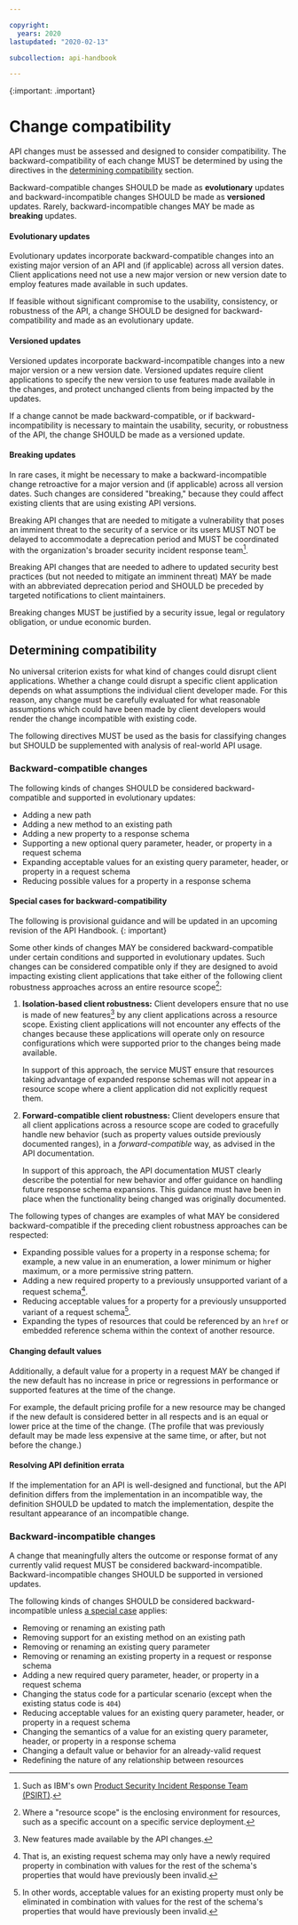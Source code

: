 ```yaml
---

copyright:
  years: 2020
lastupdated: "2020-02-13"

subcollection: api-handbook

---
```


{:important: .important}

# Change compatibility

API changes must be assessed and designed to consider compatibility. The backward-compatibility of
each change MUST be determined by using the directives in the [determining
compatibility](#determining-compatibility) section.

Backward-compatible changes SHOULD be made as **evolutionary** updates and backward-incompatible
changes SHOULD be made as **versioned** updates. Rarely, backward-incompatible changes MAY be made
as **breaking** updates.

#### Evolutionary updates

Evolutionary updates incorporate backward-compatible changes into an existing major version of an
API and (if applicable) across all version dates. Client applications need not use a new major
version or new version date to employ features made available in such updates.

If feasible without significant compromise to the usability, consistency, or robustness of the API,
a change SHOULD be designed for backward-compatibility and made as an evolutionary update.

#### Versioned updates

Versioned updates incorporate backward-incompatible changes into a new major version or a new
version date. Versioned updates require client applications to specify the new version to use
features made available in the changes, and protect unchanged clients from being impacted by the
updates.

If a change cannot be made backward-compatible, or if backward-incompatibility is necessary to
maintain the usability, security, or robustness of the API, the change SHOULD be made as a versioned
update.

#### Breaking updates

In rare cases, it might be necessary to make a backward-incompatible change retroactive for a major
version and (if applicable) across all version dates. Such changes are considered "breaking," because
they could affect existing clients that are using existing API versions.

Breaking API changes that are needed to mitigate a vulnerability that poses an imminent threat to the
security of a service or its users MUST NOT be delayed to accommodate a deprecation period and MUST
be coordinated with the organization's broader security incident response team[^psirt].

[^psirt]: Such as IBM's own [Product Security Incident Response Team
  (PSIRT)](https://www.ibm.com/trust/security-psirt).

Breaking API changes that are needed to adhere to updated security best practices (but not needed to
mitigate an imminent threat) MAY be made with an abbreviated deprecation period and SHOULD be
preceded by targeted notifications to client maintainers.

Breaking changes MUST be justified by a security issue, legal or regulatory obligation, or undue
economic burden.

## Determining compatibility

No universal criterion exists for what kind of changes could disrupt client applications. Whether a
change could disrupt a specific client application depends on what assumptions the individual client
developer made. For this reason, any change must be carefully evaluated for what reasonable
assumptions which could have been made by client developers would render the change incompatible
with existing code.

The following directives MUST be used as the basis for classifying changes but SHOULD be
supplemented with analysis of real-world API usage.

### Backward-compatible changes

The following kinds of changes SHOULD be considered backward-compatible and supported in
evolutionary updates:

- Adding a new path
- Adding a new method to an existing path
- Adding a new property to a response schema
- Supporting a new optional query parameter, header, or property in a request schema
- Expanding acceptable values for an existing query parameter, header, or property in a request
  schema
- Reducing possible values for a property in a response schema

#### Special cases for backward-compatibility

The following is provisional guidance and will be updated in an upcoming revision of the API
Handbook.
{: important}

Some other kinds of changes MAY be considered backward-compatible under certain conditions and
supported in evolutionary updates. Such changes can be considered compatible only if they are
designed to avoid impacting existing client applications that take either of the following client
robustness approaches across an entire resource scope[^resource-scope]:

1. **Isolation-based client robustness:** Client developers ensure that no use is made of new
   features[^new-features] by any client applications across a resource scope. Existing client
   applications will not encounter any effects of the changes because these applications will
   operate only on resource configurations which were supported prior to the changes being made
   available.

   In support of this approach, the service MUST ensure that resources taking advantage of expanded
   response schemas will not appear in a resource scope where a client application did not
   explicitly request them.

2. **Forward-compatible client robustness:** Client developers ensure that all client applications
   across a resource scope are coded to gracefully handle new behavior (such as property values
   outside previously documented ranges), in a _forward-compatible_ way, as advised in the API
   documentation.

   In support of this approach, the API documentation MUST clearly describe the potential for new
   behavior and offer guidance on handling future response schema expansions. This guidance must
   have been in place when the functionality being changed was originally documented.

The following types of changes are examples of what MAY be considered backward-compatible if the
preceding client robustness approaches can be respected:

- Expanding possible values for a property in a response schema; for example, a new value in an
  enumeration, a lower minimum or higher maximum, or a more permissive string pattern.
- Adding a new required property to a previously unsupported variant of a request
  schema[^new-required-property].
- Reducing acceptable values for a property for a previously unsupported variant of a request
  schema[^reducing-acceptable-values].
- Expanding the types of resources that could be referenced by an `href` or embedded reference
  schema within the context of another resource.

#### Changing default values

Additionally, a default value for a property in a request MAY be changed if the new default has no
increase in price or regressions in performance or supported features at the time of the change.

For example, the default pricing profile for a new resource may be changed if the new default is
considered better in all respects and is an equal or lower price at the time of the change. (The
profile that was previously default may be made less expensive at the same time, or after, but not
before the change.)

#### Resolving API definition errata

If the implementation for an API is well-designed and functional, but the API definition differs
from the implementation in an incompatible way, the definition SHOULD be updated to match the
implementation, despite the resultant appearance of an incompatible change.

### Backward-incompatible changes

A change that meaningfully alters the outcome or response format of any currently valid request MUST
be considered backward-incompatible. Backward-incompatible changes SHOULD be supported in versioned
updates.

The following kinds of changes SHOULD be considered backward-incompatible unless [a special
case](#special-cases-for-backward-compatibility) applies:

- Removing or renaming an existing path
- Removing support for an existing method on an existing path
- Removing or renaming an existing query parameter
- Removing or renaming an existing property in a request or response schema
- Adding a new required query parameter, header, or property in a request schema
- Changing the status code for a particular scenario (except when the existing status code is `404`)
- Reducing acceptable values for an existing query parameter, header, or property in a request
  schema
- Changing the semantics of a value for an existing query parameter, header, or property in a
  response schema
- Changing a default value or behavior for an already-valid request
- Redefining the nature of any relationship between resources

[^resource-scope]: Where a "resource scope" is the enclosing environment for resources, such as a
specific account on a specific service deployment.

[^new-features]: New features made available by the API changes.

[^new-required-property]: That is, an existing request schema may only have a newly required
  property in combination with values for the rest of the schema's properties that would have
  previously been invalid.

[^reducing-acceptable-values]: In other words, acceptable values for an existing property must only
  be eliminated in combination with values for the rest of the schema's properties that would have
  previously been invalid.

